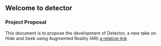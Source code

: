 ## Welcome to detector


### Project Proposal

This document is to propose the development of Detector, a new take on Hide and Seek using Augmented Reality (AR)
[a relative link](DetectorProjectProposal.docx)
